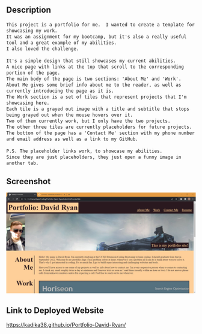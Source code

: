# <Portfolio-David-Rysn>

## Description

    This project is a portfolio for me.  I wanted to create a template for showcasing my work.
    It was an assignment for my bootcamp, but it's also a really useful tool and a great example of my abilities.
    I also loved the challenge.

    It's a simple design that still showcases my current abilities.
    A nice page with links at the top that scroll to the corresponding portion of the page.
    The main body of the page is two sections: 'About Me' and 'Work'.
    About Me gives some brief info about me to the reader, as well as currently introducing the page as it is.
    The Work section is a set of tiles that represent projects that I'm showcasing here.
    Each tile is a grayed out image with a title and subtitle that stops being grayed out when the mouse hovers over it.
    Two of them currently work, but I only have the two projects.
    The other three tiles are currently placeholders for future projects.
    The bottom of the page has a 'Contact Me' section with my phone number and email address as well as a link to my GitHub.

    P.S. The placeholder links work, to showcase my abilities.
    Since they are just placeholders, they just open a funny image in another tab.

## Screenshot

![Screenshot of Website](assets/screenshotOfPortfolio.jpg)

## Link to Deployed Website

https://kadika38.github.io/Portfolio-David-Ryan/